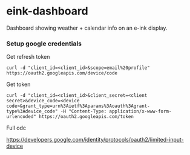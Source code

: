 # eink-dashboard

Dashboard showing weather + calendar info on an e-ink display.

### Setup google credentials 

Get refresh token

```
curl -d "client_id=<client_id>&scope=email%20profile" https://oauth2.googleapis.com/device/code
```

Get token 

```
curl -d "client_id=<client_id>&client_secret=<client secret>&device_code=<device code>&grant_type=urn%3Aietf%3Aparams%3Aoauth%3Agrant-type%3Adevice_code" -H "Content-Type: application/x-www-form-urlencoded" https://oauth2.googleapis.com/token
```

Full odc

https://developers.google.com/identity/protocols/oauth2/limited-input-device
